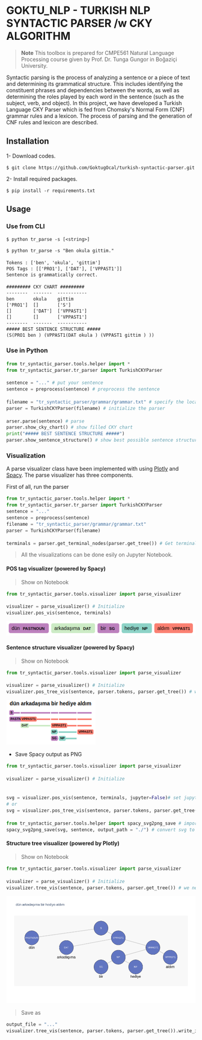 # GOKTU_NLP - TURKISH NLP SYNTACTIC PARSER /w CKY ALGORITHM

> **Note**
> This toolbox is prepared for CMPE561 Natural Language Processing course given by Prof. Dr. Tunga Gungor in Boğaziçi University.

Syntactic parsing is the process of analyzing a sentence or a piece of text and determining its grammatical structure. This includes identifying the constituent phrases and dependencies between the words, as well as determining the roles played by each word in the sentence (such as the subject, verb, and object). In this project, we have developed a Turkish Language CKY Parser which is fed from Chomsky's Normal Form (CNF) grammar rules and a lexicon. The process of parsing and the generation of CNF rules and lexicon are described.


## Installation

1- Download codes.
```shell
$ git clone https://github.com/GoktugOcal/turkish-syntactic-parser.git
```

2- Install required packages.
```shell
$ pip install -r requirements.txt
```

## Usage

### Use from CLI
```shell
$ python tr_parse -s [<string>]
```

```shell
$ python tr_parse -s "Ben okula gittim."

Tokens : ['ben', 'okula', 'gittim']
POS Tags : [['PRO1'], ['DAT'], ['VPPAST1']]
Sentence is grammatically correct.

######### CKY CHART #########
--------  -------  -----------
ben       okula    gittim
['PRO1']  []       ['S']
[]        ['DAT']  ['VPPAST1']
[]        []       ['VPPAST1']
--------  -------  -----------
##### BEST SENTENCE STRUCTURE #####
(S(PRO1 ben ) (VPPAST1(DAT okula ) (VPPAST1 gittim ) ))

```

### Use in Python

```python
from tr_syntactic_parser.tools.helper import *
from tr_syntactic_parser.tr_parser import TurkishCKYParser

sentence = "..." # put your sentence
sentence = preprocess(sentence) # preprocess the sentence

filename = "tr_syntactic_parser/grammar/grammar.txt" # specify the location of CNF grammar"
parser = TurkishCKYParser(filename) # initialize the parser

arser.parse(sentence) # parse
parser.show_cky_chart() # show filled CKY chart
print("##### BEST SENTENCE STRUCTURE #####")
parser.show_sentence_structure() # show best possible sentence structure
```

### Visualization
A parse visualizer class have been implemented with using [Plotly](https://plotly.com/) and [Spacy](https://spacy.io/). The parse visualizer has three components.


First of all, run the parser
```python
from tr_syntactic_parser.tools.helper import *
from tr_syntactic_parser.tr_parser import TurkishCKYParser
sentence = "..."
sentence = preprocess(sentence)
filename = "tr_syntactic_parser/grammar/grammar.txt"
parser = TurkishCKYParser(filename)

terminals = parser.get_terminal_nodes(parser.get_tree()) # Get terminal nodes
```
> All the visualizations can be done esily on Jupyter Notebook.

#### POS tag visualizer (powered by Spacy)

> Show on Notebook
```python
from tr_syntactic_parser.tools.visualizer import parse_visualizer

visualizer = parse_visualizer() # Initialize 
visualizer.pos_vis(sentence, terminals)
```
![POS tag visualization](/img/pos_test.png "POS tags")

#### Sentence structure visualizer (powered by Spacy)

> Show on Notebook
```python
from tr_syntactic_parser.tools.visualizer import parse_visualizer

visualizer = parse_visualizer() # Initialize 
visualizer.pos_tree_vis(sentence, parser.tokens, parser.get_tree()) # we need tokens of sentence and root of the tree in that case
```
![POS tree visualization](/img/pos_tree_test.png "Sentence Structure")

- Save Spacy output as PNG
```python
from tr_syntactic_parser.tools.visualizer import parse_visualizer

visualizer = parse_visualizer() # Initialize 


svg = visualizer.pos_vis(sentence, terminals, jupyter=False)# set jupyter=False
# or
svg = visualizer.pos_tree_vis(sentence, parser.tokens, parser.get_tree(), jupyter=False)

from tr_syntactic_parser.tools.helper import spacy_svg2png_save # import function from helpers
spacy_svg2png_save(svg, sentence, output_path = "./") # convert svg to png
```


#### Structure tree visualizer (powered by Plotly)

> Show on Notebook
```python
from tr_syntactic_parser.tools.visualizer import parse_visualizer

visualizer = parse_visualizer() # Initialize 
visualizer.tree_vis(sentence, parser.tokens, parser.get_tree()) # we need tokens of sentence and root of the tree in that case
```

![Tree visualization](/img/trees/[tree]dun_arkadasima_bir_hediye_aldim.png "Sentence Tree Structure")


> Save as
```python
output_file = "..."
visualizer.tree_vis(sentence, parser.tokens, parser.get_tree()).write_image(output_file)
```